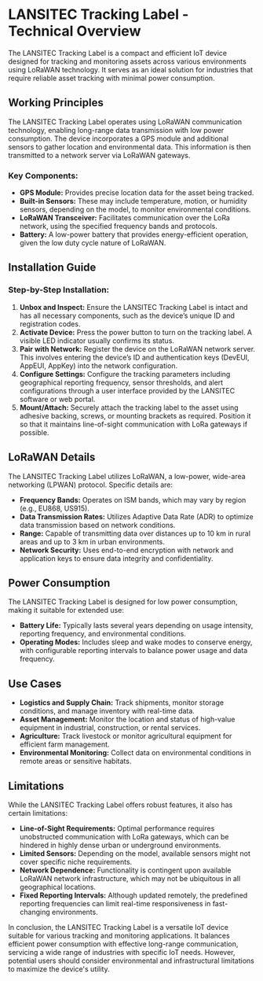 # LANSITEC Tracking Label - Technical Overview

The LANSITEC Tracking Label is a compact and efficient IoT device designed for tracking and monitoring assets across various environments using LoRaWAN technology. It serves as an ideal solution for industries that require reliable asset tracking with minimal power consumption.

## Working Principles

The LANSITEC Tracking Label operates using LoRaWAN communication technology, enabling long-range data transmission with low power consumption. The device incorporates a GPS module and additional sensors to gather location and environmental data. This information is then transmitted to a network server via LoRaWAN gateways.

### Key Components:
- **GPS Module:** Provides precise location data for the asset being tracked.
- **Built-in Sensors:** These may include temperature, motion, or humidity sensors, depending on the model, to monitor environmental conditions.
- **LoRaWAN Transceiver:** Facilitates communication over the LoRa network, using the specified frequency bands and protocols.
- **Battery:** A low-power battery that provides energy-efficient operation, given the low duty cycle nature of LoRaWAN.

## Installation Guide

### Step-by-Step Installation:
1. **Unbox and Inspect:** Ensure the LANSITEC Tracking Label is intact and has all necessary components, such as the device’s unique ID and registration codes.
2. **Activate Device:** Press the power button to turn on the tracking label. A visible LED indicator usually confirms its status.
3. **Pair with Network:** Register the device on the LoRaWAN network server. This involves entering the device’s ID and authentication keys (DevEUI, AppEUI, AppKey) into the network configuration.
4. **Configure Settings:** Configure the tracking parameters including geographical reporting frequency, sensor thresholds, and alert configurations through a user interface provided by the LANSITEC software or web portal.
5. **Mount/Attach:** Securely attach the tracking label to the asset using adhesive backing, screws, or mounting brackets as required. Position it so that it maintains line-of-sight communication with LoRa gateways if possible.

## LoRaWAN Details

The LANSITEC Tracking Label utilizes LoRaWAN, a low-power, wide-area networking (LPWAN) protocol. Specific details are:

- **Frequency Bands:** Operates on ISM bands, which may vary by region (e.g., EU868, US915).
- **Data Transmission Rates:** Utilizes Adaptive Data Rate (ADR) to optimize data transmission based on network conditions.
- **Range:** Capable of transmitting data over distances up to 10 km in rural areas and up to 3 km in urban environments.
- **Network Security:** Uses end-to-end encryption with network and application keys to ensure data integrity and confidentiality.

## Power Consumption

The LANSITEC Tracking Label is designed for low power consumption, making it suitable for extended use:

- **Battery Life:** Typically lasts several years depending on usage intensity, reporting frequency, and environmental conditions.
- **Operating Modes:** Includes sleep and wake modes to conserve energy, with configurable reporting intervals to balance power usage and data frequency.

## Use Cases

- **Logistics and Supply Chain:** Track shipments, monitor storage conditions, and manage inventory with real-time data.
- **Asset Management:** Monitor the location and status of high-value equipment in industrial, construction, or rental services.
- **Agriculture:** Track livestock or monitor agricultural equipment for efficient farm management.
- **Environmental Monitoring:** Collect data on environmental conditions in remote areas or sensitive habitats.

## Limitations

While the LANSITEC Tracking Label offers robust features, it also has certain limitations:

- **Line-of-Sight Requirements:** Optimal performance requires unobstructed communication with LoRa gateways, which can be hindered in highly dense urban or underground environments.
- **Limited Sensors:** Depending on the model, available sensors might not cover specific niche requirements.
- **Network Dependence:** Functionality is contingent upon available LoRaWAN network infrastructure, which may not be ubiquitous in all geographical locations.
- **Fixed Reporting Intervals:** Although updated remotely, the predefined reporting frequencies can limit real-time responsiveness in fast-changing environments.

In conclusion, the LANSITEC Tracking Label is a versatile IoT device suitable for various tracking and monitoring applications. It balances efficient power consumption with effective long-range communication, servicing a wide range of industries with specific IoT needs. However, potential users should consider environmental and infrastructural limitations to maximize the device's utility.